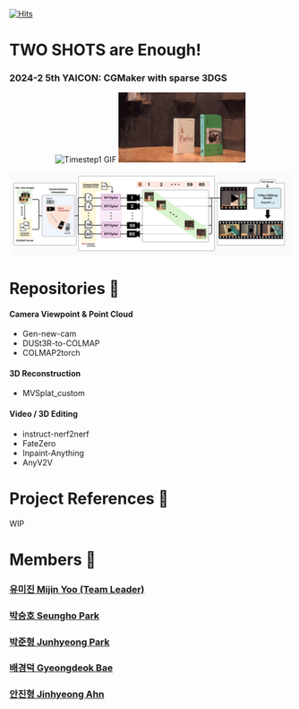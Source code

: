 [![Hits](https://hits.seeyoufarm.com/api/count/incr/badge.svg?url=https%3A%2F%2Fgithub.com%2FThree-Shots-Are-Enough&count_bg=%238966FF&title_bg=%23555555&icon=&icon_color=%23E7E7E7&title=Visitors&edge_flat=false)](https://hits.seeyoufarm.com)

# TWO SHOTS are Enough!
### 2024-2 5th YAICON: CGMaker with sparse 3DGS

<p align="center">
  <img src="../assets/yaicon_timestep1_true.gif" alt="Timestep1 GIF" width="45%" />
  <img src="../assets/result-git.gif" alt="Dynamic Result GIF" width="45%" />
</p>

![Pipeline](../assets/Total_Pipeline.png)

# Repositories 👀

#### Camera Viewpoint & Point Cloud
- Gen-new-cam
- DUSt3R-to-COLMAP
- COLMAP2torch 

#### 3D Reconstruction
- MVSplat_custom

#### Video / 3D Editing
- instruct-nerf2nerf
- FateZero
- Inpaint-Anything
- AnyV2V

# Project References 📄

WIP

# Members 👋

### [유미진 Mijin Yoo (Team Leader)](https://github.com/yoomimi)


### [박승호 Seungho Park](https://github.com/Nugu-ai)


### [박준형 Junhyeong Park](https://github.com/jun-brro)


### [배경덕 Gyeongdeok Bae](https://github.com/bgduck33)


### [안진형 Jinhyeong Ahn](https://github.com/Jinjinjinnn)


